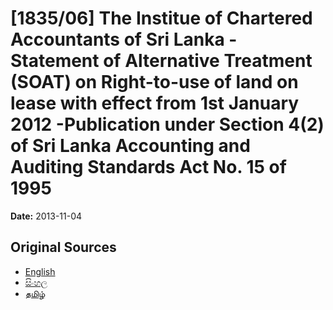 # [1835/06] The Institue of Chartered Accountants of Sri Lanka - Statement of Alternative Treatment (SOAT) on Right-to-use of land on lease with effect from 1st January 2012 -Publication under Section 4(2) of Sri Lanka Accounting and Auditing Standards Act No. 15 of 1995

**Date:** 2013-11-04

## Original Sources

- [English](https://documents.gov.lk/view/extra-gazettes/2013/11/1835-06_E.pdf)
- [සිංහල](https://documents.gov.lk/view/extra-gazettes/2013/11/1835-06_S.pdf)
- [தமிழ்](https://documents.gov.lk/view/extra-gazettes/2013/11/1835-06_T.pdf)
